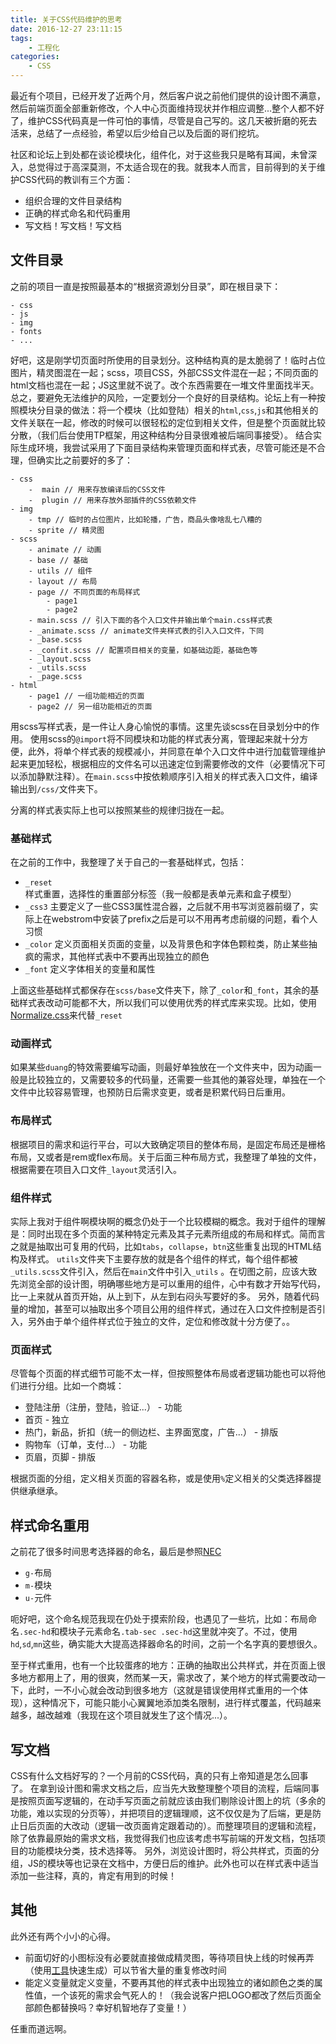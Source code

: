 ```yaml
---
title: 关于CSS代码维护的思考
date: 2016-12-27 23:11:15
tags:
	- 工程化
categories:
	- CSS
---
```


最近有个项目，已经开发了近两个月，然后客户说之前他们提供的设计图不满意，然后前端页面全部重新修改，个人中心页面维持现状并作相应调整...整个人都不好了，维护CSS代码真是一件可怕的事情，尽管是自己写的。这几天被折磨的死去活来，总结了一点经验，希望以后少给自己以及后面的哥们挖坑。

<!--more-->

社区和论坛上到处都在谈论模块化，组件化，对于这些我只是略有耳闻，未曾深入，总觉得过于高深莫测，不太适合现在的我。就我本人而言，目前得到的关于维护CSS代码的教训有三个方面：
* 组织合理的文件目录结构
* 正确的样式命名和代码重用
* 写文档！写文档！写文档

## 文件目录
之前的项目一直是按照最基本的“根据资源划分目录”，即在根目录下：
```
- css
- js
- img
- fonts
- ...
```
好吧，这是刚学切页面时所使用的目录划分。这种结构真的是太脆弱了！临时占位图片，精灵图混在一起；scss，项目CSS，外部CSS文件混在一起；不同页面的html文档也混在一起；JS这里就不说了。改个东西需要在一堆文件里面找半天。
总之，要避免无法维护的风险，一定要划分一个良好的目录结构。论坛上有一种按照模块分目录的做法：将一个模块（比如登陆）相关的`html`,`css`,`js`和其他相关的文件关联在一起，修改的时候可以很轻松的定位到相关文件，但是整个页面就比较分散，（我们后台使用TP框架，用这种结构分目录很难被后端同事接受）。
结合实际生成环境，我尝试采用了下面目录结构来管理页面和样式表，尽管可能还是不合理，但确实比之前要好的多了：
```
- css
	-  main // 用来存放编译后的CSS文件
	-  plugin // 用来存放外部插件的CSS依赖文件
- img
	- tmp // 临时的占位图片，比如轮播，广告，商品头像啥乱七八糟的
	- sprite // 精灵图
- scss
	- animate // 动画
	- base // 基础
	- utils // 组件
	- layout // 布局
	- page // 不同页面的布局样式
		- page1
		- page2
	- main.scss // 引入下面的各个入口文件并输出单个main.css样式表
	- _animate.scss // animate文件夹样式表的引入入口文件，下同
	- _base.scss
	- _confit.scss // 配置项目相关的变量，如基础边距，基础色等
	- _layout.scss
	- _utils.scss
	- _page.scss
- html
	- page1 // 一组功能相近的页面
	- page2 // 另一组功能相近的页面
```

用scss写样式表，是一件让人身心愉悦的事情。这里先谈scss在目录划分中的作用。
使用scss的`@import`将不同模块和功能的样式表分离，管理起来就十分方便，此外，将单个样式表的规模减小，并同意在单个入口文件中进行加载管理维护起来更加轻松，根据相应的文件名可以迅速定位到需要修改的文件（必要情况下可以添加静默注释）。在`main.scss`中按依赖顺序引入相关的样式表入口文件，编译输出到`/css/`文件夹下。

分离的样式表实际上也可以按照某些的规律归拢在一起。

### 基础样式
在之前的工作中，我整理了关于自己的一套基础样式，包括：
* `_reset` 样式重置，选择性的重置部分标签（我一般都是表单元素和盒子模型）
* `_css3` 主要定义了一些CSS3属性混合器，之后就不用书写浏览器前缀了，实际上在webstrom中安装了prefix之后是可以不用再考虑前缀的问题，看个人习惯
* `_color` 定义页面相关页面的变量，以及背景色和字体色颗粒类，防止某些抽疯的需求，其他样式表中不要再出现独立的颜色
* `_font` 定义字体相关的变量和属性

上面这些基础样式都保存在`scss/base`文件夹下，除了`_color`和`_font`，其余的基础样式表改动可能都不大，所以我们可以使用优秀的样式库来实现。比如，使用[Normalize.css](http://necolas.github.io/normalize.css/)来代替`_reset`

### 动画样式
如果某些`duang`的特效需要编写动画，则最好单独放在一个文件夹中，因为动画一般是比较独立的，又需要较多的代码量，还需要一些其他的兼容处理，单独在一个文件中比较容易管理，也预防日后需求变更，或者是积累代码日后重用。

### 布局样式
根据项目的需求和运行平台，可以大致确定项目的整体布局，是固定布局还是栅格布局，又或者是rem或flex布局。关于后面三种布局方式，我整理了单独的文件，根据需要在项目入口文件`_layout`灵活引入。

### 组件样式
实际上我对于组件啊模块啊的概念仍处于一个比较模糊的概念。我对于组件的理解是：同时出现在多个页面的某种特定元素及其子元素所组成的布局和样式。简而言之就是抽取出可复用的代码，比如`tabs`，`collapse`，`btn`这些重复出现的HTML结构及样式。
`utils`文件夹下主要存放的就是各个组件的样式，每个组件都被`_utils.scss`文件引入，然后在`main`文件中引入`_utils`
。在切图之前，应该大致先浏览全部的设计图，明确哪些地方是可以重用的组件，心中有数才开始写代码，比一上来就从首页开始，从上到下，从左到右闷头写要好的多。
另外，随着代码量的增加，甚至可以抽取出多个项目公用的组件样式，通过在入口文件控制是否引入，另外由于单个组件样式位于独立的文件，定位和修改就十分方便了。。

### 页面样式
尽管每个页面的样式细节可能不太一样，但按照整体布局或者逻辑功能也可以将他们进行分组。比如一个商城：
* 登陆注册（注册，登陆，验证...） - 功能
* 首页 - 独立
* 热门，新品，折扣（统一的侧边栏、主界面宽度，广告...） - 排版
* 购物车（订单，支付...） - 功能
* 页眉，页脚 - 排版

根据页面的分组，定义相关页面的容器名称，或是使用`%`定义相关的父类选择器提供继承继承。

## 样式命名重用
之前花了很多时间思考选择器的命名，最后是参照[NEC](http://nec.netease.com/standard/css-practice.html)
* `g-`布局
* `m-`模块
* `u-`元件

呃好吧，这个命名规范我现在仍处于摸索阶段，也遇见了一些坑，比如：布局命名`.sec-hd`和模块子元素命名`.tab-sec .sec-hd`这里就冲突了。不过，使用`hd`,`sd`,`mn`这些，确实能大大提高选择器命名的时间，之前一个名字真的要想很久。

至于样式重用，也有一个比较蛋疼的地方：正确的抽取出公共样式，并在页面上很多地方都用上了，用的很爽，然而某一天，需求改了，某个地方的样式需要改动一下，此时，一不小心就会改动到很多地方（这就是错误使用样式重用的一个体现），这种情况下，可能只能小心翼翼地添加类名限制，进行样式覆盖，代码越来越多，越改越难（我现在这个项目就发生了这个情况...）。

## 写文档
CSS有什么文档好写的？一个月前的CSS代码，真的只有上帝知道是怎么回事了。
在拿到设计图和需求文档之后，应当先大致整理整个项目的流程，后端同事是按照页面写逻辑的，在动手写页面之前就应该由我们剔除设计图上的坑（多余的功能，难以实现的分页等），并把项目的逻辑理顺，这不仅仅是为了后端，更是防止日后页面的大改动（逻辑一改页面肯定跟着动的）。而整理项目的逻辑和流程，除了依靠最原始的需求文档，我觉得我们也应该考虑书写前端的开发文档，包括项目的功能模块分类，技术选择等。
另外，浏览设计图时，将公共样式，页面的分组，JS的模块等也记录在文档中，方便日后的维护。此外也可以在样式表中适当添加一些注释，真的，肯定有用到的时候！

## 其他
此外还有两个小小的心得。
* 前面切好的小图标没有必要就直接做成精灵图，等待项目快上线的时候再弄（使用[工具](http://www.cn.spritegen.website-performance.org/)快速生成）可以节省大量的重复修改时间
* 能定义变量就定义变量，不要再其他的样式表中出现独立的诸如颜色之类的属性值，一个该死的需求会气死人的！（我会说客户把LOGO都改了然后页面全部颜色都替换吗？幸好机智地存了变量！）

任重而道远啊。